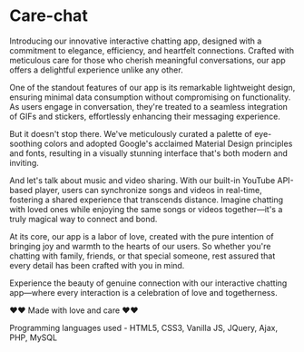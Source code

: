 # Care-chat

Introducing our innovative interactive chatting app, designed with a commitment to elegance, efficiency, and heartfelt connections. Crafted with meticulous care for those who cherish meaningful conversations, our app offers a delightful experience unlike any other.

One of the standout features of our app is its remarkable lightweight design, ensuring minimal data consumption without compromising on functionality. As users engage in conversation, they're treated to a seamless integration of GIFs and stickers, effortlessly enhancing their messaging experience.

But it doesn't stop there. We've meticulously curated a palette of eye-soothing colors and adopted Google's acclaimed Material Design principles and fonts, resulting in a visually stunning interface that's both modern and inviting.

And let's talk about music and video sharing. With our built-in YouTube API-based player, users can synchronize songs and videos in real-time, fostering a shared experience that transcends distance. Imagine chatting with loved ones while enjoying the same songs or videos together—it's a truly magical way to connect and bond.

At its core, our app is a labor of love, created with the pure intention of bringing joy and warmth to the hearts of our users. So whether you're chatting with family, friends, or that special someone, rest assured that every detail has been crafted with you in mind.

Experience the beauty of genuine connection with our interactive chatting app—where every interaction is a celebration of love and togetherness.

❤️❤️ Made with love and care ❤️❤️

Programming languages used - HTML5, CSS3, Vanilla JS, JQuery, Ajax, PHP, MySQL
